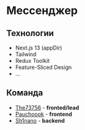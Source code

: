 # Мессенджер

## Технологии
- Next.js 13 (appDir)
- Tailwind
- Redux Toolkit
- Feature-Sliced Design
- ...

## Команда
 - [The73756](https://github.com/The73756) - **fronted/lead**
 - [Pauchoook](https://github.com/Pauchoook) - **frontend**
 - [Sh1nano](https://github.com/sh1nano) - **backend**
